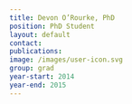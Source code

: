 ```yaml
---
title: Devon O’Rourke, PhD
position: PhD Student
layout: default
contact: 
publications: 
image: /images/user-icon.svg
group: grad
year-start: 2014
year-end: 2015
---
```

